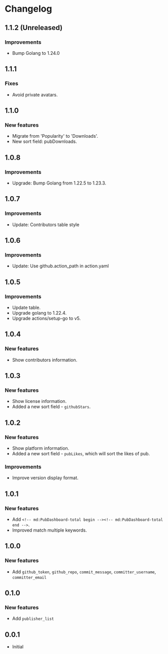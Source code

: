 # Changelog

## 1.1.2 (Unreleased)

### Improvements

- Bump Golang to 1.24.0

## 1.1.1

### Fixes

- Avoid private avatars.

## 1.1.0

### New features

- Migrate from 'Popularity' to 'Downloads'.
- New sort field: pubDownloads.

## 1.0.8

### Improvements

- Upgrade: Bump Golang from 1.22.5 to 1.23.3.

## 1.0.7

### Improvements

- Update: Contributors table style

## 1.0.6

### Improvements

- Update: Use github.action_path in action.yaml

## 1.0.5

### Improvements

- Update table.
- Upgrade golang to 1.22.4.
- Upgrade actions/setup-go to v5.

## 1.0.4

### New features

- Show contributors information.

## 1.0.3

### New features

- Show license information.
- Added a new sort field - `githubStars`.

## 1.0.2

### New features

- Show platform information.
- Added a new sort field - `pubLikes`, which will sort the likes of pub.

### Improvements

- Improve version display format.

## 1.0.1

### New features

- Add `<!-- md:PubDashboard-total begin --><!-- md:PubDashboard-total end -->`.
- Improved match multiple keywords.

## 1.0.0

### New features

- Add `github_token`, `github_repo`, `commit_message`, `committer_username`, `committer_email`

## 0.1.0

### New features

- Add `publisher_list`

## 0.0.1

- Initial